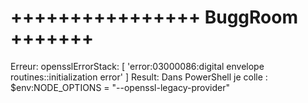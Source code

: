 # ++++++++++++++++ BuggRoom +++++++
Erreur: opensslErrorStack: [ 'error:03000086:digital envelope routines::initialization error' ]
Result: Dans PowerShell je colle : $env:NODE_OPTIONS = "--openssl-legacy-provider"
